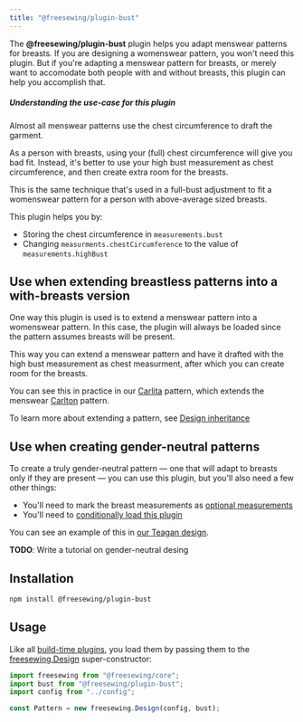 ```yaml
---
title: "@freesewing/plugin-bust"
---
```


The **@freesewing/plugin-bust** plugin helps you adapt menswear patterns for breasts.
If you are designing a womenswear pattern, you won't need this plugin. But if you're adapting
a menswear pattern for breasts, or merely want to accomodate both people with and without
breasts, this plugin can help you accomplish that.

<Note>

##### Understanding the use-case for this plugin

Almost all menswear patterns use the chest circumference to draft the garment.

As a person with breasts, using your (full) chest circumference will give you bad fit.
Instead, it's better to use your high bust measurement as chest circumference, and then create extra room for the breasts.

This is the same technique that's used in a full-bust adjustment to fit a womenswear pattern for a person with above-average sized breasts.

This plugin helps you by:

- Storing the chest circumference in `measurements.bust`
- Changing `measurments.chestCircumference` to the value of `measurements.highBust`

</Note>

## Use when extending breastless patterns into a with-breasts version

One way this plugin is used is to extend a menswear pattern into a womenswear pattern.
In this case, the plugin will always be loaded since the pattern assumes breasts will be present.

This way you can extend a menswear pattern and have it drafted with the high bust measurement
as chest measurment, after which you can create room for the breasts.

You can see this in practice in our [Carlita][1] pattern,
which extends the menswear [Carlton][2] pattern.

<Tip>

To learn more about extending a pattern, see [Design inheritance](/howtos/code/inheritance/)

</Tip>

## Use when creating gender-neutral patterns

To create a truly gender-neutral pattern — one that will adapt to breasts only if they are
present — you can use this plugin, but you'll also need a few other things:

- You'll need to mark the breast measurements as [optional measurements](/reference/api/config/optionalmeasurements)
- You'll need to [conditionally load this plugin](/guides/plugins/conditionally-loading-build-time-plugins)

You can see an example of this in [our Teagan design][3].

<Fixme>

**TODO**: Write a tutorial on gender-neutral desing

</Fixme>

## Installation

```bash
npm install @freesewing/plugin-bust
```

## Usage

Like all [build-time plugins](/guides/plugins/types-of-plugins#build-time-plugins), you
load them by passing them to the [freesewing.Design](/reference/api/design) super-constructor:

```js
import freesewing from "@freesewing/core";
import bust from "@freesewing/plugin-bust";
import config from "../config";

const Pattern = new freesewing.Design(config, bust);
```

[1]: https://github.com/freesewing/freesewing/blob/develop/packages/carlita/src/index.js#L12

[2]: https://github.com/freesewing/freesewing/blob/develop/packages/carlton

[3]: https://github.com/freesewing/freesewing/blob/develop/packages/teagan/src/index.js
